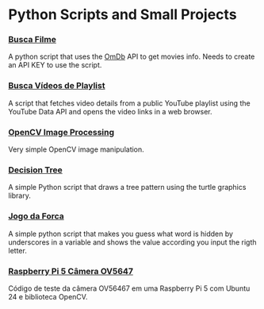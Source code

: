 # Python Scripts and Small Projects

### [Busca Filme](/busca-filme/)
A python script that uses the [OmDb](http://www.omdbapi.com/) API to get movies info. Needs to create an API KEY to use the script.

### [Busca Vídeos de Playlist](/busca-videos-playlist/)
A script that fetches video details from a public YouTube playlist using the YouTube Data API and opens the video links in a web browser.

### [OpenCV Image Processing](/cv-image/)
Very simple OpenCV image manipulation.

### [Decision Tree](/draw-decision-tree/)
A simple Python script that draws a tree pattern using the turtle graphics library.

### [Jogo da Forca](/jogo-forca/)
A simple python script that makes you guess what word is hidden by underscores in a variable and shows the value according you input the rigth letter.

### [Raspberry Pi 5 Câmera OV5647](/rpi5-camera/)
Código de teste da câmera OV56467 em uma Raspberry Pi 5 com Ubuntu 24 e biblioteca OpenCV.